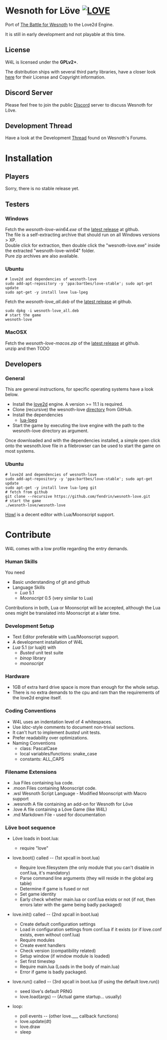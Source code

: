 Wesnoth for Löve [![LOVE](https://img.shields.io/badge/L%C3%96VE-11.1.0-EA316E.svg)](http://love2d.org/)
================
Port of [The Battle for Wesnoth](https://www.wesnoth.org) to the Love2d Engine.

It is still in early development and not playable at this time.


License
-------

W4L is licensed under the **GPLv2+**.

The distribution ships with several third party libraries,
have a closer look [here](
https://github.com/fendrin/wesnoth-love/blob/master/license.txt
) for their License and Copyright information.


Discord Server
--------------

Please feel free to join the public [Discord](https://discord.gg/x3Bmy7v) server to discuss Wesnoth for Löve.


Development Thread
------------------

Have a look at the Development [Thread](
https://forums.wesnoth.org/viewtopic.php?f=13&t=53148
) found on Wesnoth's Forums.


Installation
============

Players
-------

Sorry, there is no stable release yet.

Testers
-------

### Windows
Fetch the *wesnoth-love-win64.exe* of the [latest release](
https://github.com/fendrin/wesnoth-love/releases/latest/
) at github.<br>
The file is a self-extracting archive that should run on all Windows versions > XP.<br>
Double click for extraction, then double click the "wesnoth-love.exe" inside the extracted "wesnoth-love-win64" folder.<br>
Pure zip archives are also available.

### Ubuntu
```shell
# love2d and dependencies of wesnoth-love
sudo add-apt-repository -y 'ppa:bartbes/love-stable'; sudo apt-get update
sudo apt-get -y install love lua-lpeg
```
Fetch the *wesnoth-love_all.deb* of the [latest release](
https://github.com/fendrin/wesnoth-love/releases/latest/
) at github.

```shell
sudo dpkg -i wesnoth-love_all.deb
# start the game
wesnoth-love
```

### MacOSX

Fetch the *wesnoth-love-macos.zip* of the [latest release](
https://github.com/fendrin/wesnoth-love/releases/latest/
) at github.<br>
unzip and then TODO

Developers
----------

### General

This are general instructions, for specific operating systems have a look below.

* Install the [love2d](https://love2d.org) engine.
  A version >= 11.1 is required.
* Clone (recursive) the wesnoth-love
  [directory](https://github.com/fendrin/wesnoth-love)
  from GitHub.
* Install the dependencies
  * [lua-lpeg](http://www.inf.puc-rio.br/~roberto/lpeg/)
* Start the game by executing the love engine with the path to the wesnoth-love directory as argument.

Once downloaded and with the dependencies installed, a simple open click onto the wesnoth.love file in a filebrowser can be used to start the game on most systems.

### Ubuntu
```shell
# love2d and dependencies of wesnoth-love
sudo add-apt-repository -y 'ppa:bartbes/love-stable'; sudo apt-get update
sudo apt-get -y install love lua-lpeg git
# fetch from github
git clone --recursive https://github.com/fendrin/wesnoth-love.git
# start the game
./wesnoth-love/wesnoth-love
```
[Howl](https://howl.io/) is a decent editor with Lua/Moonscript support.

Contribute
==========

W4L comes with a low profile regarding the entry demands.

### Human Skills
You need

* Basic understanding of git and github
* Language Skills
  * _Lua_ 5.1
  * _Moonscript_ 0.5 (very similar to Lua)

Contributions in both, Lua or Moonscript will be accepted,
although the Lua ones might be translated into Moonscript at a later time.

### Development Setup
* Text Editor preferable with Lua/Moonscript support.
* A development installation of W4L
* _Lua_ 5.1 (or luajit) with
  * _Busted_ unit test suite
  * _binop_ library
  * _moonscript_

### Hardware
* 1GB of extra hard drive space is more than enough for the whole setup.
* There is no extra demands to the cpu and ram than the requirements of the love2d engine itself.

### Coding Conventions
* W4L uses an indentation level of 4 whitespaces.
* Use _ldoc_-style comments to document non-trivial sections.
* It can't hurt to implement _busted_ unit tests.
* Prefer readability over optimizations.
* Naming Conventions
  * class: PascalCase
  * local variables/functions: snake_case
  * constants: ALL_CAPS

### Filename Extensions
* .lua
Files containing lua code.
* .moon
Files containing Moonscript code.
* .wsl
Wesnoth Script Language - Modified Moonscript with Macro support
* .wesnoth
A file containing an add-on for Wesnoth for Löve
* .love
A file containing a Löve Game (like W4L)
* .md
Markdown File - used for documentation

### Löve boot sequence
* Löve loads in boot.lua:
  * require "love"

* love.boot() called -- (1st xpcall in boot.lua)
  * Require love.filesystem
  (the only module that you can't disable in conf.lua, it's mandatory)
  * Parse command line arguments
  (they will reside in the global arg table)
  * Determine if game is fused or not
  * Set game identity
  * Early check whether main.lua or conf.lua exists or not
  (if not, then errors later with the game being badly packaged)

* love.init() called -- (2nd xpcall in boot.lua)
  * Create default configuration settings
  * Load in configuration settings from conf.lua if it exists
  (or if love.conf exists, even without conf.lua)
  * Require modules
  * Create event handlers
  * Check version (compatibility related)
  * Setup window (if window module is loaded)
  * Set first timestep
  * Require main.lua
  (Loads in the body of main.lua)
  * Error if game is badly packaged.

* love.run() called
-- (3rd xpcall in boot.lua (if using the default love.run))
  * seed löve's default PRNG
  * love.load(args) -- (Actual game startup... usually)
* loop:
  * poll events -- (other love.___ callback functions)
  * love.update(dt)
  * love.draw
  * sleep
